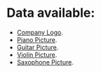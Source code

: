 # Data available:  
* [Company Logo](lion.jpeg).
* [Piano Picture]().
* [Guitar Picture]().
* [Violin Picture]().
* [Saxophone Picture]().
